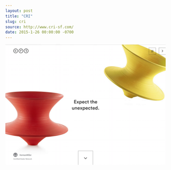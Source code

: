 ```yaml
---
layout: post 
title: "CRI"
slug: cri
source: http://www.cri-sf.com/
date: 2015-1-26 00:00:00 -0700
---
```


<img src="/screenshots/cri.jpg">
